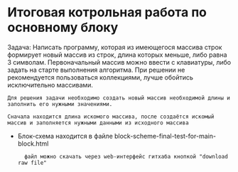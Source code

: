 # Итоговая котрольная работа по основному блоку

 Задача: Написать программу, которая из имеющегося массива строк формирует новый массив из строк, длина которых меньше, либо равна 3 символам. Первоначальный массив можно ввести с клавиатуры, либо задать на старте выполнения алгоритма. При решении не рекомендуется пользоваться коллекциями, лучше обойтись исключительно массивами.

    Для решения задачи необходимо создать новый массив необходимой длины и заполнить его нужными значениями.

    Сначала находится длина искомого массива, после создаётся искомый массив и заполняется нужными данными из исходного массива 

- Блок-схема находится в файле block-scheme-final-test-for-main-block.html

        файл можно скачать через web-интерфейс гитхаба кнопкой "download raw file"


